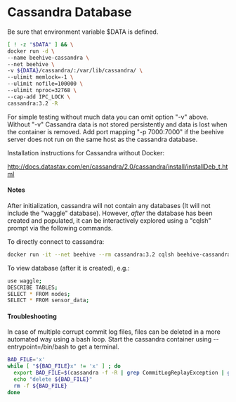 <!--
waggle_topic=/beehive/services
-->

# Cassandra Database

Be sure that environment variable $DATA is defined.
```bash
[ ! -z "$DATA" ] && \
docker run -d \
--name beehive-cassandra \
--net beehive \
-v ${DATA}/cassandra/:/var/lib/cassandra/ \
--ulimit memlock=-1 \
--ulimit nofile=100000 \
--ulimit nproc=32768 \
--cap-add IPC_LOCK \
cassandra:3.2 -R
```
For simple testing without much data you can omit option "-v" above. Without "-v" Cassandra data is not stored persistently and data is lost when the container is removed. Add port mapping "-p 7000:7000" if the beehive server does not run on the same host as the cassandra database.


Installation instructions for Cassandra without Docker:

http://docs.datastax.com/en/cassandra/2.0/cassandra/install/installDeb_t.html


#### Notes

After initialization, cassandra will not contain any databases (It will not include the "waggle" database).  However, *after* the database has been created and populated, it can be interactively explored using a "cqlsh" prompt via the following commands.

To directly connect to cassandra:
```bash
docker run -it --net beehive --rm cassandra:3.2 cqlsh beehive-cassandra
```
To view database (after it is created), e.g.:
```bash
use waggle;
DESCRIBE TABLES;
SELECT * FROM nodes;
SELECT * FROM sensor_data;
```


#### Troubleshooting

In case of multiple corrupt commit log files, files can be deleted in a more automated way using a bash loop. Start the cassandra container using --entrypoint=/bin/bash to get a terminal.

```bash
BAD_FILE='x'
while [ "${BAD_FILE}x" != 'x' ] ; do
  export BAD_FILE=$(cassandra -f -R | grep CommitLogReplayException | grep -o "/var/lib/cassandra/commitlog/CommitLog-6-[0-9]*.log")
  echo "delete ${BAD_FILE}"
  rm -f ${BAD_FILE}
done
```

